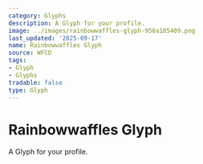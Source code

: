 ```yaml
---
category: Glyphs
description: A Glyph for your profile.
image: ../images/rainbowwaffles-glyph-958a185409.png
last_updated: '2025-09-17'
name: Rainbowwaffles Glyph
source: WFCD
tags:
- Glyph
- Glyphs
tradable: false
type: Glyph
---
```


# Rainbowwaffles Glyph

A Glyph for your profile.

